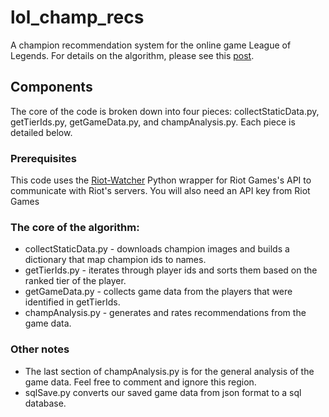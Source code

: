 # lol_champ_recs
A champion recommendation system for the online game League of Legends. For details on the algorithm, please see this [post](http://cpierse.physics.ucsd.edu/champ_recs_post/).
## Components
The core of the code is broken down into four pieces: collectStaticData.py, getTierIds.py, getGameData.py, and champAnalysis.py. Each piece is detailed below.

### Prerequisites
This code uses the [Riot-Watcher](https://github.com/pseudonym117/Riot-Watcher) Python wrapper for Riot Games's API to communicate with Riot's servers. You will also need an API key from Riot Games

### The core of the algorithm:
- collectStaticData.py - downloads champion images and builds a dictionary that map champion ids to names.
- getTierIds.py - iterates through player ids and sorts them based on the ranked tier of the player. 
- getGameData.py - collects game data from the players that were identified in getTierIds. 
- champAnalysis.py - generates and rates recommendations from the game data. 

### Other notes
- The last section of champAnalysis.py is for the general analysis of the game data. Feel free to comment and ignore this region. 
- sqlSave.py converts our saved game data from json format to a sql database. 